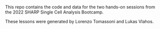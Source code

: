 This repo contains the code and data for the two hands-on sessions from the 2022 SHARP Single Cell Analysis Bootcamp.

These lessons were generated by Lorenzo Tomassoni and Lukas Vlahos.